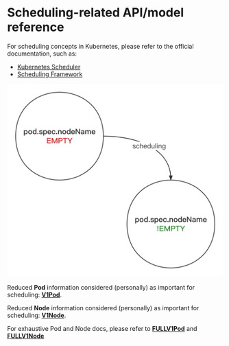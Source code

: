 # Scheduling-related API/model reference

For scheduling concepts in Kubernetes, please refer to the official documentation, such as:
- [Kubernetes Scheduler](https://kubernetes.io/docs/concepts/scheduling-eviction/kube-scheduler/)
- [Scheduling Framework](https://kubernetes.io/docs/concepts/scheduling-eviction/scheduling-framework/)

<img
    src="K8sPodSchedulingStates.png"
    alt="PodStateTransitionInKubernetesSchedulingProcess"
    width="640"
/>

Reduced **Pod** information considered (personally) as important for scheduling: [**V1Pod**](V1Pod.md).

Reduced **Node** information considered (personally) as important for scheduling: [**V1Node**](V1Node.md).

For exhaustive Pod and Node docs, please refer to [**FULLV1Pod**](../original/V1Pod.md) and [**FULLV1Node**](../original/V1Node.md)
